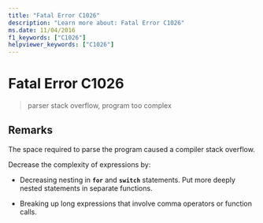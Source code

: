 ```yaml
---
title: "Fatal Error C1026"
description: "Learn more about: Fatal Error C1026"
ms.date: 11/04/2016
f1_keywords: ["C1026"]
helpviewer_keywords: ["C1026"]
---
```

# Fatal Error C1026

> parser stack overflow, program too complex

## Remarks

The space required to parse the program caused a compiler stack overflow.

Decrease the complexity of expressions by:

- Decreasing nesting in **`for`** and **`switch`** statements. Put more deeply nested statements in separate functions.

- Breaking up long expressions that involve comma operators or function calls.
